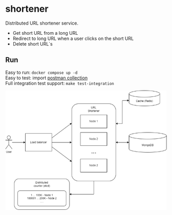 # shortener

Distributed URL shortener service.

- Get short URL from a long URL
- Redirect to long URL when a user clicks on the short URL
- Delete short URL`s

## Run 
Easy to run: `docker compose up -d`  
Easy to test: import [postman collection](./shortener.postman_collection.json)  
Full integration test support: `make test-integration`

![scheme](./docs/img/design.drawio.png)
